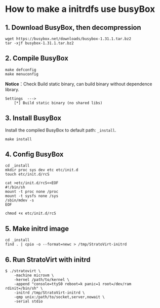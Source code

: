 # How to make a initrdfs use busyBox

## 1. Download BusyBox, then decompression

``` shell
wget https://busybox.net/downloads/busybox-1.31.1.tar.bz2
tar -xjf busybox-1.31.1.tar.bz2
```

## 2. Compile BusyBox

``` shell
make defconfig
make menuconfig
```

**Notice**：Check Build static binary, can build binary without dependence library.

```text
Settings  --->
    [*] Build static binary (no shared libs)
```

## 3. Install BusyBox

Install the compiled BusyBox to default path: `_install`.

``` shell
make install
```

## 4. Config BusyBox

```shell
cd _install
mkdir proc sys dev etc etc/init.d
touch etc/init.d/rcS

cat >etc/init.d/rcS<<EOF
#!/bin/sh
mount -t proc none /proc
mount -t sysfs none /sys
/sbin/mdev -s
EOF

chmod +x etc/init.d/rcS
```

## 5. Make initrd image

```shell
cd _install
find . | cpio -o --format=newc > /tmp/StratoVirt-initrd
```

## 6. Run StratoVirt with initrd

```shell
$ ./stratovirt \
    -machine microvm \
    -kernel /path/to/kernel \
    -append "console=ttyS0 reboot=k panic=1 root=/dev/ram rdinit=/bin/sh" \
    -initrd /tmp/StratoVirt-initrd \
    -qmp unix:/path/to/socket,server,nowait \
    -serial stdio
```

